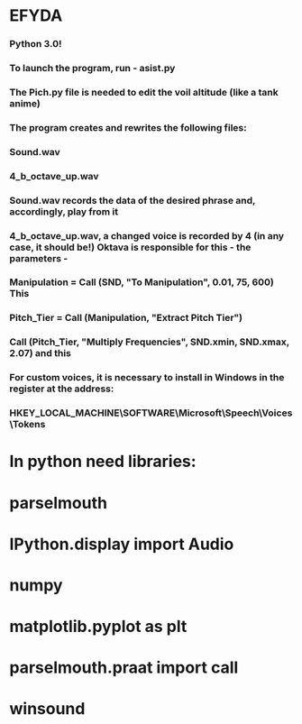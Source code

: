# EFYDA
### Python 3.0!
### To launch the program, run - asist.py
### The Pich.py file is needed to edit the voil altitude (like a tank anime)
### The program creates and rewrites the following files:
### Sound.wav
### 4_b_octave_up.wav
### Sound.wav records the data of the desired phrase and, accordingly, play from it
### 4_b_octave_up.wav, a changed voice is recorded by 4 (in any case, it should be!) Oktava is responsible for this - the parameters -
### Manipulation = Call (SND, "To Manipulation", 0.01, 75, 600) This
###     Pitch_Tier = Call (Manipulation, "Extract Pitch Tier")
###     Call (Pitch_Tier, "Multiply Frequencies", SND.xmin, SND.xmax, 2.07) and this
### For custom voices, it is necessary to install in Windows in the register at the address:
### HKEY_LOCAL_MACHINE\SOFTWARE\Microsoft\Speech\Voices\Tokens

# In python need libraries: 
# parselmouth
# IPython.display import Audio
# numpy
# matplotlib.pyplot as plt
# parselmouth.praat import call
# winsound
